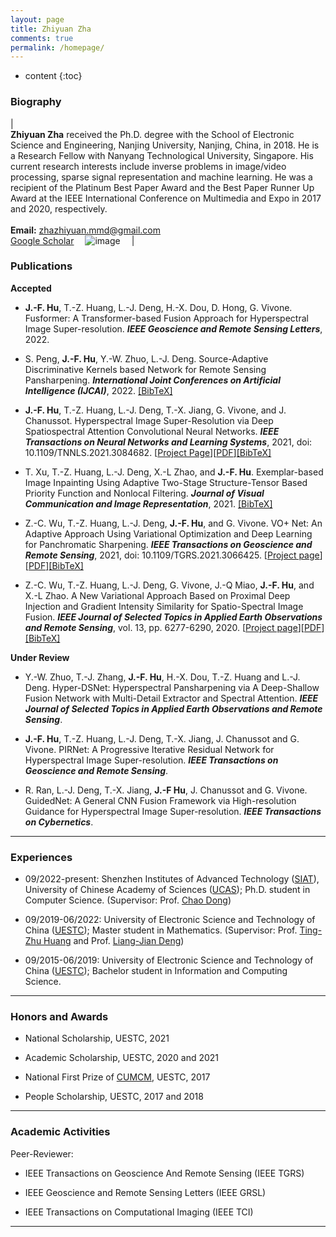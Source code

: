 ```yaml
---
layout: page
title: Zhiyuan Zha
comments: true
permalink: /homepage/
---
```


* content
{:toc}

<style>
.biblist { }

/* The item */
.biblist li { }

/* You can define custom styles for plstyle field here. */


/*************************************
   The box that contain BibTeX code
 *************************************/
div.noshow { display: none; }
div.BibTeX {
  margin-right: 1%;
  margin-left: 3%;
  margin-top: 1.2em;
  margin-bottom: 1.3em;
  border: 1px solid silver;
  padding: 0.3em 0.5em;
  background: #eeeeee;
}
div.BibTeX pre { font-size: 85%; overflow: auto;  width: 100%; }
</style>

<script>
function toggleBibtex(articleid) {
  var bib = document.getElementById('bib_'+articleid);
  if (bib) {
    if(bib.className.indexOf('BibTeX') != -1) {
    bib.className.indexOf('noshow') == -1?bib.className = 'BibTeX noshow':bib.className = 'BibTeX';
    }
  } else {
    return;
  }
}
</script>



	
### Biography
 
| <br>**Zhiyuan Zha** received the Ph.D. degree with the School of Electronic Science and Engineering, Nanjing University, Nanjing, China, in 2018. He is a Research Fellow with Nanyang Technological University, Singapore. His current research interests include inverse problems in image/video processing, sparse signal representation and machine learning. He was a recipient of the  Platinum Best Paper Award and  the Best Paper Runner Up Award at the IEEE International Conference on Multimedia and Expo  in 2017 and 2020, respectively. <br> <br> **Email:** <zhazhiyuan.mmd@gmail.com> <br> [Google Scholar](https://scholar.google.com/citations?hl=zh-CN&user=hT-EiJEAAAAJ) &emsp;![image](https://zhazhiyuan.github.io/images/zhazhiyuan.jpg)&emsp; |



### Publications

**Accepted**


* **J.-F. Hu**, T.-Z. Huang, L.-J. Deng, H.-X. Dou, D. Hong, G. Vivone. Fusformer: A Transformer-based Fusion Approach for Hyperspectral Image Super-resolution. **_IEEE Geoscience and Remote Sensing Letters_**, 2022.


* S. Peng, **J.-F. Hu**, Y.-W. Zhuo, L.-J. Deng. Source-Adaptive Discriminative Kernels based Network for Remote Sensing Pansharpening. **_International Joint Conferences on Artificial Intelligence (IJCAI)_**, 2022. 
<a href="javascript:toggleBibtex('pengijcai2022')" class="textlink">[BibTeX]</a>
<div id="bib_pengijcai2022" class="BibTeX noshow">
<pre>
@ARTICLE{pengijcai2022,
	author={S. Peng, L.-J. Deng, J.-F. Hu, and Y.-W. Zhuo},
	journal={International Joint Conferences on Artificial Intelligence (IJCAI)}, 
	title={Source-Adaptive Discriminative Kernels based Network for Remote Sensing Pansharpening}, 
	year={2022},
	volume={},
	number={},
	pages={},
	doi={}
   }
</pre>
</div>   

* **J.-F. Hu**, T.-Z. Huang, L.-J. Deng, T.-X. Jiang, G. Vivone, and J. Chanussot. Hyperspectral Image Super-Resolution via Deep Spatiospectral Attention Convolutional Neural Networks. **_IEEE Transactions on Neural Networks and Learning Systems_**, 2021, doi: 10.1109/TNNLS.2021.3084682. [[Project Page](https://liangjiandeng.github.io/Projects_Res/HSRnet_2021tnnls.html)][[PDF](https://liangjiandeng.github.io/papers/2021/HSRnet_tnnls_2021.pdf)]<a href="javascript:toggleBibtex('Hutnnls')" class="textlink">[BibTeX]</a>
<div id="bib_Hutnnls" class="BibTeX noshow">
<pre>
@ARTICLE{Hutnnls,
	author={Hu, Jin-Fan and Huang, Ting-Zhu and Deng, Liang-Jian and Jiang, Tai-Xiang and Vivone, Gemine and Chanussot, Jocelyn},
	journal={IEEE Transactions on Neural Networks and Learning Systems}, 
	title={Hyperspectral Image Super-Resolution via Deep Spatiospectral Attention Convolutional Neural Networks}, 
	year={2021},
	doi={10.1109/TNNLS.2021.3084682}
   }
</pre>
</div>

* T. Xu, T.-Z. Huang, L.-J. Deng, X.-L Zhao, and **J.-F. Hu**. Exemplar-based Image Inpainting Using Adaptive Two-Stage Structure-Tensor Based Priority Function and Nonlocal Filtering. **_Journal of Visual Communication and Image Representation_**, 2021.
<a href="javascript:toggleBibtex('xu2022exemplar')" class="textlink">[BibTeX]</a>
<div id="bib_xu2022exemplar" class="BibTeX noshow">
<pre>
@article{xu2022exemplar,
  title={Exemplar-based image inpainting using adaptive two-stage structure-tensor based priority function and nonlocal filtering},
  author={Xu, Ting and Huang, Ting-Zhu and Deng, Liang-Jian and Zhao, Xi-Le and Hu, Jin-Fan},
  journal={Journal of Visual Communication and Image Representation},
  pages={103430},
  year={2022},
  publisher={Elsevier}
}
</pre>
</div>



* Z.-C. Wu, T.-Z. Huang, L.-J. Deng, **J.-F. Hu**, and G. Vivone. VO+ Net: An Adaptive Approach Using Variational Optimization and Deep Learning for Panchromatic Sharpening. **_IEEE Transactions on Geoscience and Remote Sensing_**, 2021, doi: 10.1109/TGRS.2021.3066425. [[Project page](https://liangjiandeng.github.io/Projects_Res/VOFF_2021tgrs.html)][[PDF](https://liangjiandeng.github.io/papers/2021/VOFF.pdf)]<a href="javascript:toggleBibtex('Wu2021VO')" class="textlink">[BibTeX]</a>
<div id="bib_Wu2021VO" class="BibTeX noshow">
<pre>
@ARTICLE{Wu2021VO,
	author={Z.-C. Wu and T.-Z. Huang and L.-J. Deng and J.-F. Hu and G. Vivone},
	journal={IEEE Transactions on Geoscience and Remote Sensing},
	title={VO+Net: An Adaptive Approach Using Variational Optimization and Deep Learning for Panchromatic Sharpening},
	year={2021},
	doi={10.1109/TGRS.2021.3066425}
   }
</pre>
</div>

* Z.-C. Wu, T.-Z. Huang, L.-J. Deng, G. Vivone, J.-Q Miao, **J.-F. Hu**, and X.-L Zhao. A New Variational Approach Based on Proximal Deep Injection and Gradient Intensity Similarity for Spatio-Spectral Image Fusion. **_IEEE Journal of Selected Topics in Applied Earth Observations and Remote Sensing_**, vol. 13, pp. 6277-6290, 2020. [[Project page](https://liangjiandeng.github.io/Projects_Res/DMPIF_2020jstars.html)][[PDF](https://liangjiandeng.github.io/papers/2020/dmpif_2020jstars.pdf)]<a href="javascript:toggleBibtex('Wu')" class="textlink">[BibTeX]</a>
<div id="bib_Wu" class="BibTeX noshow">
<pre>
@ARTICLE{Wu,  
  title={A new variational approach based on proximal deep injection and gradient intensity similarity for spatio-spectral image fusion},
   author={Wu, Zhong-Cheng and Huang, Ting-Zhu and Deng, Liang-Jian and Vivone, Gemine and Miao, Jia-Qing and Hu, Jin-Fan and Zhao, Xi-Le},
   journal={IEEE Journal of Selected Topics in Applied Earth Observations and Remote Sensing},
   volume={13},
   pages={6277--6290},
   year={2020},
   publisher={IEEE}
   }
</pre>
</div>

**Under Review**

* Y.-W. Zhuo, T.-J. Zhang, **J.-F. Hu**, H.-X. Dou, T.-Z. Huang and L.-J. Deng. Hyper-DSNet: Hyperspectral Pansharpening via A Deep-Shallow Fusion Network with Multi-Detail Extractor and Spectral Attention. **_IEEE Journal of Selected Topics in Applied Earth Observations and Remote Sensing_**.

* **J.-F. Hu**, T.-Z. Huang, L.-J. Deng, T.-X. Jiang, J. Chanussot and G. Vivone. PIRNet: A Progressive Iterative Residual Network for Hyperspectral Image Super-resolution. **_IEEE Transactions on Geoscience and Remote Sensing_**.

* R. Ran, L.-J. Deng, T.-X. Jiang, **J.-F Hu**, J. Chanussot and G. Vivone. GuidedNet: A General CNN Fusion Framework via High-resolution Guidance for Hyperspectral Image Super-resolution. **_IEEE Transactions on Cybernetics_**. 



---

### Experiences 

* 09/2022-present: Shenzhen Institutes of Advanced Technology ([SIAT](https://www.siat.ac.cn/)), University of Chinese Academy of Sciences ([UCAS](https://www.ucas.ac.cn/)); Ph.D. student in Computer Science. (Supervisor: Prof. [Chao Dong](http://xpixel.group/2010/01/20/chaodong.html))

* 09/2019-06/2022: University of Electronic Science and Technology of China ([UESTC](https://www.uestc.edu.cn/)); Master student in Mathematics. (Supervisor: Prof. [Ting-Zhu Huang](http://www.math.uestc.edu.cn/info/1081/2041.htm) and Prof. [Liang-Jian Deng](https://liangjiandeng.github.io/))

* 09/2015-06/2019: University of Electronic Science and Technology of China ([UESTC](https://www.uestc.edu.cn/)); Bachelor student in Information and Computing Science.

---

### Honors and Awards
* National Scholarship, UESTC, 2021

* Academic Scholarship, UESTC, 2020 and 2021

* National First Prize of [CUMCM](http://www.mcm.edu.cn/), UESTC, 2017

* People Scholarship, UESTC, 2017 and 2018

---

### Academic Activities

Peer-Reviewer: 
* IEEE Transactions on Geoscience And Remote Sensing (IEEE TGRS)

* IEEE Geoscience and Remote Sensing Letters (IEEE GRSL)

* IEEE Transactions on Computational Imaging (IEEE TCI)

---

<script type="text/javascript" src="//rf.revolvermaps.com/0/0/6.js?i=573geowbknl&amp;m=7&amp;c=ffc000&amp;cr1=ffffff&amp;f=arial&amp;l=1&amp;s=170&amp;bv=70" async="async"></script>



